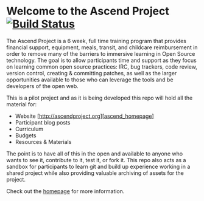 # Welcome to the Ascend Project [![Build Status](https://travis-ci.org/mozilla/ascendproject?branch=gh-pages)](https://travis-ci.org/mozilla/ascendproject)


The Ascend Project is a 6 week, full time training program that provides financial support, equipment, meals, transit, and childcare reimbursement in order to remove many of the barriers to immersive learning in Open Source technology.  The goal is to allow participants time and support as they focus on learning common open source practices: IRC, bug trackers, code review, version control, creating & committing patches, as well as the larger opportunities available to those who can leverage the tools and be developers of the open web. 

This is a pilot project and as it is being developed this repo will hold all the material for:

* Website [http://ascendproject.org][ascend_homepage]
* Participant blog posts
* Curriculum
* Budgets
* Resources & Materials

The point is to have all of this in the open and available to anyone who wants to see it, contribute to it, test it, or fork it. This repo also acts as a sandbox for participants to learn git and build up experience working in a shared project while also providing valuable archiving of assets for the project.

Check out the [homepage][ascend_homepage] for more information.


[ascend_homepage]: http://ascendproject.org/about
